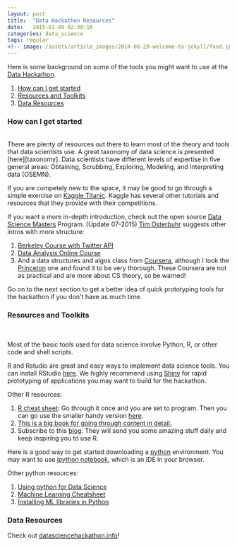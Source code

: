```yaml
---
layout: post
title:  "Data Hackathon Resources"
date:   2015-01-09 02:30:16
categories: data_science
tags: regular
<!-- image: /assets/article_images/2014-08-29-welcome-to-jekyll/food.jpg -->
---
```


Here is some background on some of the tools you might want to use at the [Data Hackathon][dshack].

1. [How can I get started](#section1)
2. [Resources and Toolkits](#section2)
3. [Data Resources](#section3)

<h3 class="post-heading"><a id="section1">How can I get started</a></h3>
<br>
There are plenty of resources out there to learn most of the theory and tools that data scientists use. A great taxonomy of data science is presented [here][taxonomy]. Data scientists have different levels of expertise in five general areas: Obtaining, Scrubbing, Exploring, Modeling, and Interpreting data (OSEMN). 

If you are competely new to the space, it may be good to go through a simple exercise on [Kaggle Titanic][titanic]. Kaggle has several other tutorials and resources that they provide with their competitions.

If you want a more in-depth introduction, check out the open source [Data Science Masters][data_science_masters] Program.  (Update 07-2015) [Tim Osterbuhr][tim_oster] suggests other intros with more structure:

1. [Berkeley Course with Twitter API][berkeley_twitter]
2. [Data Analysis Online Course][mysliderule]
3. And a data structures and algos class from [Coursera][coursera_dsa], although I took the [Princeton][coursera_princeton] one and found it to be very thorough. These Coursera are not as practical and are more about CS theory, so be warned!

Go on to the next section to get a better idea of quick prototyping tools for the hackathon if you don't have as much time.                                                                                                                                                                                                                                                                                
<h3 class="post-heading"><a id="section2">Resources and Toolkits</a></h3>
<br>

Most of the basic tools used for data science involve Python, R, or other code and shell scripts. 

R and Rstudio are great and easy ways to implement data science tools. You can install RStudio [here][rstudio]. We highly recommend using [Shiny][shiny] for rapid prototyping of applications you may want to build for the hackathon.

Other R resources:

1. [R cheat sheet][cran]: Go through it once and you are set to program. Then you can go use the smaller handy version [here][cran_short].
2. [This is a big book for going through content in detail.][pybook]
3. Subscribe to this [blog][rblog]. They will send you some amazing stuff daily and keep inspiring you to use R.


Here is a good way to get started downloading a [python][anaconda] environment. You may want to use [ipython notebook][ipy], which is an IDE in your browser.  

Other python resources:

1. [Using python for Data Science][PyforDataSci]
2. [Machine Learning Cheatsheet][cheatsheet]
3. [Installing ML libraries in Python][PyLibraries]


<h3 class="post-heading"><a id="section3">Data Resources</a></h3>

Check out [datasciencehackathon.info][datasciweb]!

[coursera_princeton]: https://www.coursera.org/course/algs4partI
[coursera_dsa]: https://www.coursera.org/course/algo
[mysliderule]: https://www.mysliderule.com/learning-paths/data-analysis
[berkeley_twitter]: http://blogs.ischool.berkeley.edu/i290-abdt-s12/
[rstudio]: http://www.rstudio.com/products/rstudio/download/
[ipy]: http://ipython.org/notebook.html
[anaconda]: https://store.continuum.io/cshop/anaconda/
[taxonomy]: http://www.dataists.com/tag/osemn/
[dshack]: http://datahackathon2015.splashthat.com/
[titanic]: http://www.kaggle.com/c/titanic-gettingStarted
[data_science_masters]: http://datasciencemasters.org/
[data_science_resources]: http://www.datascienceweekly.org/data-science-resources
[cheatsheet]: http://peekaboo-vision.blogspot.com/2013/01/machine-learning-cheat-sheet-for-scikit.html
[PyLibraries]: https://github.com/dzorlu/GADS/wiki/Guide-to-installing-machine-learning-libraries-in-python
[PyforDataSci]: http://nbviewer.ipython.org/github/gumption/Python_for_Data_Science/blob/master/Python_for_Data_Science_all.ipynb
[cran]: http://cran.r-project.org/doc/contrib/Hiebeler-matlabR.pdf
[cran_short]: http://cran.r-project.org/doc/contrib/Short-refcard.pdf
[shiny]: http://shiny.rstudio.com/tutorial/
[pybook]: http://web.udl.es/Biomath/Bioestadistica/R/Manuals/r_in_a_nutshell.pdf
[rblog]: http://www.r-bloggers.com/
[datasciweb]: http://datasciencehackathon.info
[tim_oster]: https://twitter.com/timosterbuhr